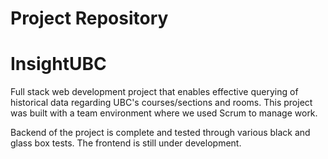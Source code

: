 # Project Repository
# InsightUBC 
Full stack web development project that enables effective querying of
historical data regarding UBC's courses/sections and rooms. This 
project was built with a team environment where we used Scrum to manage 
work. 

Backend of the project is complete and tested through various black
and glass box tests. The frontend is still under development.
